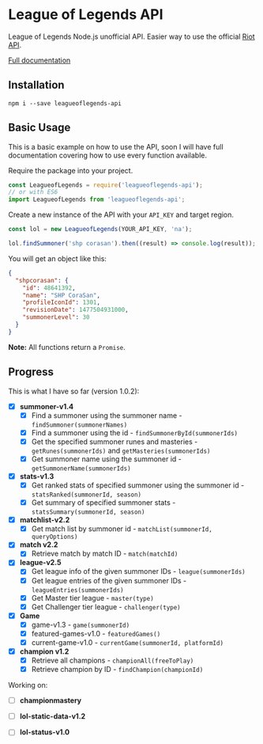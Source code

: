 # League of Legends API
League of Legends Node.js unofficial API. Easier way to use the official [Riot API](https://developer.riotgames.com/).

[Full documentation](https://corasan.gitbooks.io/league-of-legends-api/content/)

## Installation
`npm i --save leagueoflegends-api`

## Basic Usage
This is a basic example on how to use the API, soon I will have full documentation covering how to use every function available.

Require the package into your project.
```javascript
const LeagueofLegends = require('leagueoflegends-api');
// or with ES6
import LeagueofLegends from 'leagueoflegends-api';
```

Create a new instance of the API with your `API_KEY` and target region.
```javascript
const lol = new LeagueofLegends(YOUR_API_KEY, 'na');

lol.findSummoner('shp corasan').then((result) => console.log(result));
```
You will get an object like this:
```json
{
  "shpcorasan": {
    "id": 48641392,
    "name": "SHP CoraSan",
    "profileIconId": 1301,
    "revisionDate": 1477504931000,
    "summonerLevel": 30
  }
}
```
**Note:** All functions return a `Promise`.

## Progress
This is what I have so far (version 1.0.2):
- [x] **summoner-v1.4**
  - [x] Find a summoner using the summoner name - `findSummoner(summonerNames)`
  - [x] Find a summoner using the id - `findSummonerById(summonerIds)`
  - [x] Get the specified summoner runes and masteries - `getRunes(summonerIds)` and `getMasteries(summonerIds)`
  - [x] Get summoner name using the summoner id - `getSummonerName(summonerIds)`

- [x] **stats-v1.3**
  - [x] Get ranked stats of specified summoner using the summoner id - `statsRanked(summonerId, season)`
  - [x] Get summary of specified summoner stats - `statsSummary(summonerId, season)`

- [x] **matchlist-v2.2**
  - [x] Get match list by summoner id - `matchList(summonerId, queryOptions)`

- [x] **match v2.2**
  - [x] Retrieve match by match ID - `match(matchId)`

- [x] **league-v2.5**
  - [x] Get league info of the given summoner IDs - `league(summonerIds)`
  - [x] Get league entries of the given summoner IDs - `leagueEntries(summonerIds)`
  - [x] Get Master tier league - `master(type)`
  - [x] Get Challenger tier league - `challenger(type)`

- [x] **Game**
  - [x] game-v1.3 - `game(summonerId)`
  - [x] featured-games-v1.0 - `featuredGames()`
  - [x] current-game-v1.0 - `currentGame(summonerId, platformId)`

- [x] **champion v1.2**
  - [x] Retrieve all champions - `championAll(freeToPlay)`
  - [x] Retrieve champion by ID - `findChampion(championId)`

Working on:

- [ ] **championmastery**
- [ ] **lol-static-data-v1.2**
- [ ] **lol-status-v1.0**
 
 
